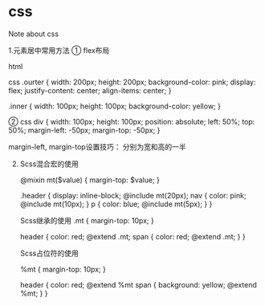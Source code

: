 # css
Note about css

1.元素居中常用方法
① flex布局

html

<div class="ourter">
    <div class="inner"></div>
</div>

css
.ourter {
  width: 200px;
  height: 200px;
  background-color: pink;
  display: flex;
  justify-content: center;
  align-items: center;
}

.inner {
  width: 100px;
  height: 100px;
  background-color: yellow;
}

②
css
div {
    width: 100px;
    height: 100px;
    position: absolute;
    left: 50%;
    top: 50%;
    margin-left: -50px;
    margin-top: -50px;
}

margin-left, margin-top设置技巧： 分别为宽和高的一半

2. Scss混合宏的使用

    @mixin mt($value) {
        margin-top: $value;
        }
        
    .header {
        display: inline-block;
        @include mt(20px);
        nav {
            color: pink;
            @include mt(10px);
        }
        p {
            color: blue;
            @include mt(5px);
        }
    }
    
    Scss继承的使用
    .mt {
        margin-top: 10px;
    }
    
    header {
        color: red;
        @extend .mt;
        span {
            color: red;
            @extend .mt;
         }
    }
    
    Scss占位符的使用
    
    %mt {
        margin-top: 10px;
    }
    
    header {
        color: red;
        @extend %mt
        span {
            background: yellow;
            @extend %mt;
        }
    }
    
 
    
    
    
    
    
    
    
    
    
    
    
    
    
    
    
    
    
    
    
    
    
    
    
    
    
    
    
    
    
    
    
    
    
    
    
    
    
    
    
    
    
    
    
    
    
    
    
    
    
    
    
    
    
    
